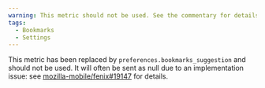 ```yaml
---
warning: This metric should not be used. See the commentary for details.
tags:
  - Bookmarks
  - Settings
---
```


This metric has been replaced by `preferences.bookmarks_suggestion` and should not be used.
It will often be sent as null due to an implementation issue: see [mozilla-mobile/fenix#19147](https://github.com/mozilla-mobile/fenix/issues/19147) for details.
